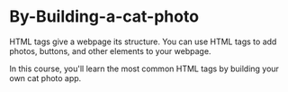 # By-Building-a-cat-photo

HTML tags give a webpage its structure. You can use HTML tags to add photos, buttons, and other elements to your webpage.

In this course, you'll learn the most common HTML tags by building your own cat photo app.
